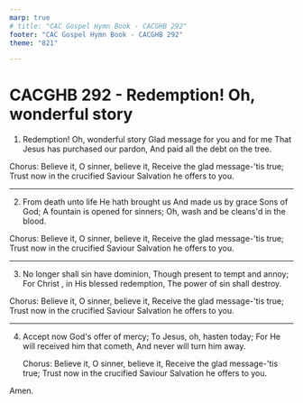 ```yaml
---
marp: true
# title: "CAC Gospel Hymn Book - CACGHB 292"
footer: "CAC Gospel Hymn Book - CACGHB 292"
theme: "821"

---
```


<style>
    :root {
        font-size: 1.7em;
    }

    section {
        display: flex;
        flex-direction: column;
        justify-content: space-evenly;
    }
</style>

# CACGHB 292 - Redemption! Oh, wonderful story

1. Redemption! Oh, wonderful story
    Glad message for you and for me
    That Jesus has purchased our pardon,
    And paid all the debt on the tree.

Chorus:
	Believe it, O sinner, believe it,
	Receive the glad message-'tis true;
	Trust now in the crucified Saviour
	Salvation he offers to you.

---

2. From death unto life He hath brought us
    And made us by grace Sons of God;
    A fountain is opened for sinners;
    Oh, wash and be cleans'd in the blood.

Chorus:
	Believe it, O sinner, believe it,
	Receive the glad message-'tis true;
	Trust now in the crucified Saviour
	Salvation he offers to you.

---

3. No longer shall sin have dominion,
    Though present to tempt and annoy;
    For Christ , in His blessed redemption,
    The power of sin shall destroy.

Chorus:
	Believe it, O sinner, believe it,
	Receive the glad message-'tis true;
	Trust now in the crucified Saviour
	Salvation he offers to you.

---

4. Accept now God's offer of mercy;
    To Jesus, oh, hasten today;
    For He will received him that cometh,
    And never will turn him away.

    Chorus:
	Believe it, O sinner, believe it,
	Receive the glad message-'tis true;
	Trust now in the crucified Saviour
	Salvation he offers to you.

Amen.